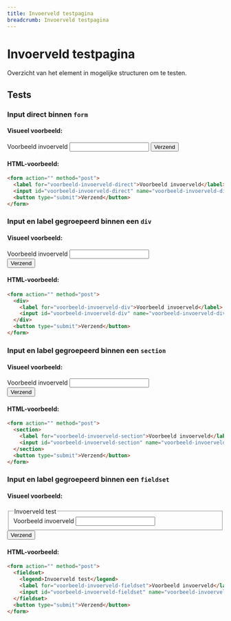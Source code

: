 ```yaml
---
title: Invoerveld testpagina
breadcrumb: Invoerveld testpagina
---
```


<h1 id="introduction">Invoerveld testpagina</h1>

Overzicht van het element in mogelijke structuren om te testen.

<h2 id="tests">Tests</h2>

### Input direct binnen `form`

#### Visueel voorbeeld:

<form action="" method="post">
  <label for="voorbeeld-invoerveld-direct">Voorbeeld invoerveld</label>
  <input id="voorbeeld-invoerveld-direct" name="voorbeeld-invoerveld-direct" type="text" />
  <button type="submit">Verzend</button>
</form>

#### HTML-voorbeeld:

```html
<form action="" method="post">
  <label for="voorbeeld-invoerveld-direct">Voorbeeld invoerveld</label>
  <input id="voorbeeld-invoerveld-direct" name="voorbeeld-invoerveld-direct" type="text" />
  <button type="submit">Verzend</button>
</form>
```

### Input en label gegroepeerd binnen een `div`

#### Visueel voorbeeld:

<form action="" method="post">
  <div>
    <label for="voorbeeld-invoerveld-div">Voorbeeld invoerveld</label>
    <input id="voorbeeld-invoerveld-div" name="voorbeeld-invoerveld-div" type="text" />
  </div>
  <button type="submit">Verzend</button>
</form>

#### HTML-voorbeeld:

```html
<form action="" method="post">
  <div>
    <label for="voorbeeld-invoerveld-div">Voorbeeld invoerveld</label>
    <input id="voorbeeld-invoerveld-div" name="voorbeeld-invoerveld-div" type="text" />
  </div>
  <button type="submit">Verzend</button>
</form>
```

### Input en label gegroepeerd binnen een `section`

#### Visueel voorbeeld:

<form action="" method="post">
  <section>
    <label for="voorbeeld-invoerveld-section">Voorbeeld invoerveld</label>
    <input
      id="voorbeeld-invoerveld-section"
      name="voorbeeld-invoerveld-section"
      type="text"
    />
  </section>
  <button type="submit">Verzend</button>
</form>

#### HTML-voorbeeld:

```html
<form action="" method="post">
  <section>
    <label for="voorbeeld-invoerveld-section">Voorbeeld invoerveld</label>
    <input id="voorbeeld-invoerveld-section" name="voorbeeld-invoerveld-section" type="text" />
  </section>
  <button type="submit">Verzend</button>
</form>
```

### Input en label gegroepeerd binnen een `fieldset`

#### Visueel voorbeeld:

<form action="" method="post">
  <fieldset>
    <legend>Invoerveld test</legend>
    <label for="voorbeeld-invoerveld-fieldset">Voorbeeld invoerveld</label>
    <input
      id="voorbeeld-invoerveld-fieldset"
      name="voorbeeld-invoerveld-fieldset"
      type="text"
    />
  </fieldset>
  <button type="submit">Verzend</button>
</form>

#### HTML-voorbeeld:

```html
<form action="" method="post">
  <fieldset>
    <legend>Invoerveld test</legend>
    <label for="voorbeeld-invoerveld-fieldset">Voorbeeld invoerveld</label>
    <input id="voorbeeld-invoerveld-fieldset" name="voorbeeld-invoerveld-fieldset" type="text" />
  </fieldset>
  <button type="submit">Verzend</button>
</form>
```
